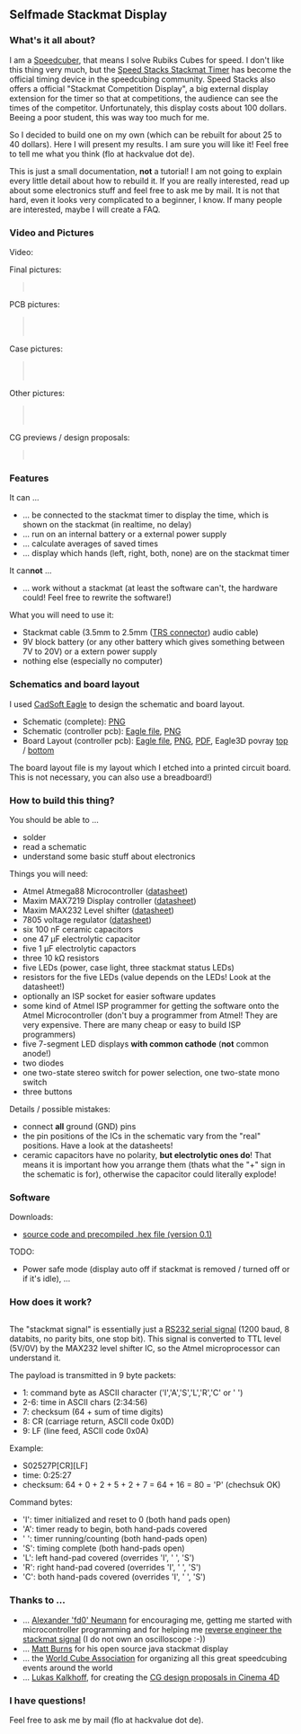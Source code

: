 <h2>Selfmade Stackmat Display</h2>

<h3>What's it all about?</h3>

<p>
I am a <a href="http://en.wikipedia.org/wiki/Speedcuber">Speedcuber</a>, that means I solve
Rubiks Cubes for speed. I don't like this thing very much, but the
<a href="http://www.speedstacks.com/">Speed Stacks Stackmat Timer</a> has become the official
timing device in the speedcubing community. Speed Stacks also offers a official
"Stackmat Competition Display", a big external display extension for the timer so that
at competitions, the audience can see the times of the competitor. Unfortunately,
this display costs about 100 dollars. Beeing a poor student, this was way too much
for me.
</p>

<p>
So I decided to build one on my own (which can be rebuilt for about 25 to 40 dollars). 
Here I will present my results. I am sure you will like it! Feel free to tell me what
you think (flo at hackvalue dot de).
</p>

<p>
This is just a small documentation, <b>not</b> a tutorial! I am not going to explain
every little detail about how to rebuild it. If you are really interested, read up about
some electronics stuff and feel free to ask me by mail. It is not that hard, even it looks
very complicated to a beginner, I know. If many people are interested, maybe I will create
a FAQ.
</p>

<h3>Video and Pictures</h3>

<p>
Video: <br/>
<object type="application/x-shockwave-flash" width="425" height="350" data="http://www.youtube.com/v/Fj_J42mBATY">
<param name="movie" value="http://www.youtube.com/v/m_Dxp5HQNIA" />
</object>
</p>

Final pictures:
<blockquote>
<p>
<a href="images/final/IMG_8008.jpg"><img src="images/final/IMG_8008_small.jpg" alt="" /></a>
<a href="images/final/IMG_8009.jpg"><img src="images/final/IMG_8009_small.jpg" alt="" /></a>
<a href="images/final/IMG_8010.jpg"><img src="images/final/IMG_8010_small.jpg" alt="" /></a>
<a href="images/final/IMG_8011.jpg"><img src="images/final/IMG_8011_small.jpg" alt="" /></a>
</p>
</blockquote>

PCB pictures:
<blockquote>
<p>
<a href="images/WIP/pcb/IMG_7866.jpg"><img src="images/WIP/pcb/IMG_7866_small.jpg" alt="" /></a>
<a href="images/WIP/pcb/IMG_7877.jpg"><img src="images/WIP/pcb/IMG_7877_small.jpg" alt="" /></a>
<a href="images/WIP/pcb/IMG_7891.jpg"><img src="images/WIP/pcb/IMG_7891_small.jpg" alt="" /></a>
<a href="images/WIP/pcb/IMG_7898.jpg"><img src="images/WIP/pcb/IMG_7898_small.jpg" alt="" /></a>
<a href="images/WIP/pcb/IMG_7938.jpg"><img src="images/WIP/pcb/IMG_7938_small.jpg" alt="" /></a><br/>
<a href="images/WIP/pcb/IMG_7939.jpg"><img src="images/WIP/pcb/IMG_7939_small.jpg" alt="" /></a>
<a href="images/WIP/pcb/IMG_7940.jpg"><img src="images/WIP/pcb/IMG_7940_small.jpg" alt="" /></a>
<a href="images/WIP/pcb/IMG_7941.jpg"><img src="images/WIP/pcb/IMG_7941_small.jpg" alt="" /></a>
<a href="images/WIP/pcb/IMG_7955.jpg"><img src="images/WIP/pcb/IMG_7955_small.jpg" alt="" /></a>
<a href="images/WIP/pcb/IMG_7959.jpg"><img src="images/WIP/pcb/IMG_7959_small.jpg" alt="" /></a>
</p>
</blockquote>

Case pictures:
<blockquote>
<p>
<a href="images/WIP/case/IMG_7981.jpg"><img src="images/WIP/case/IMG_7981_small.jpg" alt="" /></a>
<a href="images/WIP/case/IMG_7983.jpg"><img src="images/WIP/case/IMG_7983_small.jpg" alt="" /></a>
<a href="images/WIP/case/IMG_7984.jpg"><img src="images/WIP/case/IMG_7984_small.jpg" alt="" /></a>
<a href="images/WIP/case/IMG_7988.jpg"><img src="images/WIP/case/IMG_7988_small.jpg" alt="" /></a>
<a href="images/WIP/case/IMG_7991.jpg"><img src="images/WIP/case/IMG_7991_small.jpg" alt="" /></a><br/>
<a href="images/WIP/case/IMG_7994.jpg"><img src="images/WIP/case/IMG_7994_small.jpg" alt="" /></a>
<a href="images/WIP/case/IMG_7998.jpg"><img src="images/WIP/case/IMG_7998_small.jpg" alt="" /></a>
<a href="images/WIP/case/IMG_8001.jpg"><img src="images/WIP/case/IMG_8001_small.jpg" alt="" /></a>
<a href="images/WIP/case/IMG_8005.jpg"><img src="images/WIP/case/IMG_8005_small.jpg" alt="" /></a>
</p>
</blockquote>

Other pictures:
<blockquote>
<p>
<a href="images/WIP/other/IMG_7926.jpg"><img src="images/WIP/other/IMG_7926_small.jpg" alt="" /></a>
<a href="images/WIP/other/IMG_7932.jpg"><img src="images/WIP/other/IMG_7932_small.jpg" alt="" /></a>
<a href="images/WIP/other/IMG_7954.jpg"><img src="images/WIP/other/IMG_7954_small.jpg" alt="" /></a>
<a href="images/WIP/other/IMG_7958.jpg"><img src="images/WIP/other/IMG_7958_small.jpg" alt="" /></a>
<a href="images/WIP/other/IMG_7962.jpg"><img src="images/WIP/other/IMG_7962_small.jpg" alt="" /></a><br/>
<a href="images/WIP/other/IMG_7966.jpg"><img src="images/WIP/other/IMG_7966_small.jpg" alt="" /></a>
<a href="images/WIP/other/IMG_7967.jpg"><img src="images/WIP/other/IMG_7967_small.jpg" alt="" /></a>
</p>
</blockquote>

CG previews / design proposals:
<blockquote>
<p>
<a href="eagle/povray_up.jpg"><img src="eagle/povray_up_small.jpg" alt="" /></a>
<a href="eagle/povray_bottom.jpg"><img src="eagle/povray_bottom_small.jpg" alt="" /></a>
<a href="images/cg/Image_1.jpg"><img src="images/cg/Image_1_small.jpg" alt="" /></a>
<a href="images/cg/Image_2.jpg"><img src="images/cg/Image_2_small.jpg" alt="" /></a>
<a href="images/cg/Image_3.jpg"><img src="images/cg/Image_3_small.jpg" alt="" /></a>
</p>
</blockquote>

<h3>Features</h3>

It can ...
<ul>
 <li>... be connected to the stackmat timer to display the time, which is shown on the stackmat (in realtime, no delay)</li>
 <li>... run on an internal battery or a external power supply</li>
 <li>... calculate averages of saved times</li>
 <li>... display which hands (left, right, both, none) are on the stackmat timer</li>
</ul>

It can<b>not</b> ...
<ul>
 <li>... work without a stackmat (at least the software can't, the hardware could! Feel free to rewrite the software!)</li>
</ul>

What you will need to use it:
<ul>
 <li>Stackmat cable (3.5mm to 2.5mm (<a href="http://en.wikipedia.org/wiki/TRS_connector">TRS connector</a>) audio cable)</li>
 <li>9V block battery (or any other battery which gives something between 7V to 20V) or a extern power supply</li>
 <li>nothing else (especially no computer)</li>
</ul>

<h3>Schematics and board layout</h3>

I used <a href="http://www.cadsoft.de/download.htm">CadSoft Eagle</a> to design the schematic and board layout.

<ul>
 <li>Schematic (complete): <a href="eagle/stackmat.png">PNG</a></li>
 <li>Schematic (controller pcb): <a href="eagle/control.sch">Eagle file</a>, <a href="eagle/control_sch.png">PNG</a></li>
 <li>Board Layout (controller pcb): <a href="eagle/control.brd">Eagle file</a>, <a href="eagle/control_board.png">PNG</a>, <a href="eagle/control.pdf">PDF</a>, Eagle3D povray <a href="eagle/povray_up.jpg">top</a> / <a href="eagle/povray_bottom.jpg">bottom</a></li>
</ul>

The board layout file is my layout which I etched into a printed circuit board. This is not necessary,
you can also use a breadboard!)

<h3>How to build this thing?</h3>

You should be able to ...
<ul>
 <li>solder</li>
 <li>read a schematic</li>
 <li>understand some basic stuff about electronics</li>
</ul>

Things you will need:
<ul>
 <li>Atmel Atmega88 Microcontroller (<a href="datasheets/m88.pdf">datasheet</a>)</li>
 <li>Maxim MAX7219 Display controller (<a href="datasheets/max7219.pdf">datasheet</a>)</li>
 <li>Maxim MAX232 Level shifter (<a href="datasheets/max232.pdf">datasheet</a>)</li>
 <li>7805 voltage regulator (<a href="datasheets/7805.pdf">datasheet</a>)</li>
 <li>six 100 nF ceramic capacitors</li>
 <li>one 47 µF electrolytic capacitor</li>
 <li>five 1 µF electrolytic capactors</li>
 <li>three 10 k&Omega; resistors</li>
 <li>five LEDs (power, case light, three stackmat status LEDs)</li>
 <li>resistors for the five LEDs (value depends on the LEDs! Look at the datasheet!)</li>
 <li>optionally an ISP socket for easier software updates</li>
 <li>some kind of Atmel ISP programmer for getting the software onto the Atmel Microcontroller (don't buy a programmer from Atmel! They are
     very expensive. There are many cheap or easy to build ISP programmers)</li>
 <li>five 7-segment LED displays <b>with common cathode</b> (<b>not</b> common anode!)</li>
 <li>two diodes</li>
 <li>one two-state stereo switch for power selection, one two-state mono switch</li>
 <li>three buttons</li>
</ul>

Details / possible mistakes:
<ul>
 <li>connect <b>all</b> ground (GND) pins</li>
 <li>the pin positions of the ICs in the schematic vary from the "real" positions. Have a look at the datasheets!</li>
 <li>ceramic capacitors have no polarity, <b>but electrolytic ones do</b>! That means it is important how you arrange them (thats what the "+" sign in the schematic is for), otherwise the capacitor could literally explode!</li>
</ul>

<h3>Software</h3>

Downloads:
<ul>
 <li><a href="src">source code and precompiled .hex file (version 0.1)</a></li>
</ul>

TODO:
<ul>
 <li>Power safe mode (display auto off if stackmat is removed / turned off or if it's idle), ...</li>
</ul>

<h3>How does it work?</h3>

<p>
<a href="images/scope.jpg"><img src="images/scope_small.jpg" alt="" /></a>
</p>

<p>
The "stackmat signal" is essentially just a <a href="http://en.wikipedia.org/wiki/RS-232">RS232 serial signal</a>
(1200 baud, 8 databits, no parity bits, one stop bit). This signal is converted
to TTL level (5V/0V) by the MAX232 level shifter IC, so the Atmel
microprocessor can understand it.
</p>

The payload is transmitted in 9 byte packets:
<ul>
 <li>1: command byte as ASCII character ('I','A','S','L','R','C' or ' ')</li>
 <li>2-6: time in ASCII chars (2:34:56)</li>
 <li>7: checksum (64 + sum of time digits)</li>
 <li>8: CR (carriage return, ASCII code 0x0D)</li>
 <li>9: LF (line feed, ASCII code 0x0A)</li>
</ul>

Example:
<ul>
 <li>S02527P[CR][LF]</li>
 <li>time: 0:25:27</li>
 <li>checksum: 64 + 0 + 2 + 5 + 2 + 7 = 64 + 16 = 80 = 'P' (chechsuk OK)</li>
</ul>

Command bytes:
<ul>
 <li>'I': timer initialized and reset to 0 (both hand pads open)</li>
 <li>'A': timer ready to begin, both hand-pads covered</li>
 <li>' ': timer running/counting (both hand-pads open)</li>
 <li>'S': timing complete (both hand-pads open)</li>
 <li>'L': left hand-pad covered (overrides 'I', ' ', 'S')</li>
 <li>'R': right hand-pad covered (overrides 'I', ' ', 'S')</li>
 <li>'C': both hand-pads covered (overrides 'I', ' ', 'S')</li>
</ul>

<h3>Thanks to ...</h3>

<ul>
 <li>... <a href="http://lochraster.org/">Alexander 'fd0' Neumann</a> for encouraging me,
     getting me started with microcontroller programming and for helping me
     <a href="images/scope.jpg">reverse engineer the stackmat signal</a>
     (I do not own an oscilloscope :-))</li>
 <li>... <a href="https://github.com/mattburns/areyoubillywhizz">Matt Burns</a> for his open source java stackmat display</li>
 <li>... the <a href="http://www.worldcubeassociation.org/">World Cube Association</a> for organizing all this great speedcubing events around the world</li>
 <li>... <a href="http://lkdesigns.de/">Lukas Kalkhoff</a>, for creating the <a href="images/cg">CG design proposals in Cinema 4D</a></li>
</ul>

<h3>I have questions!</h3>

Feel free to ask me by mail (flo at hackvalue dot de).

